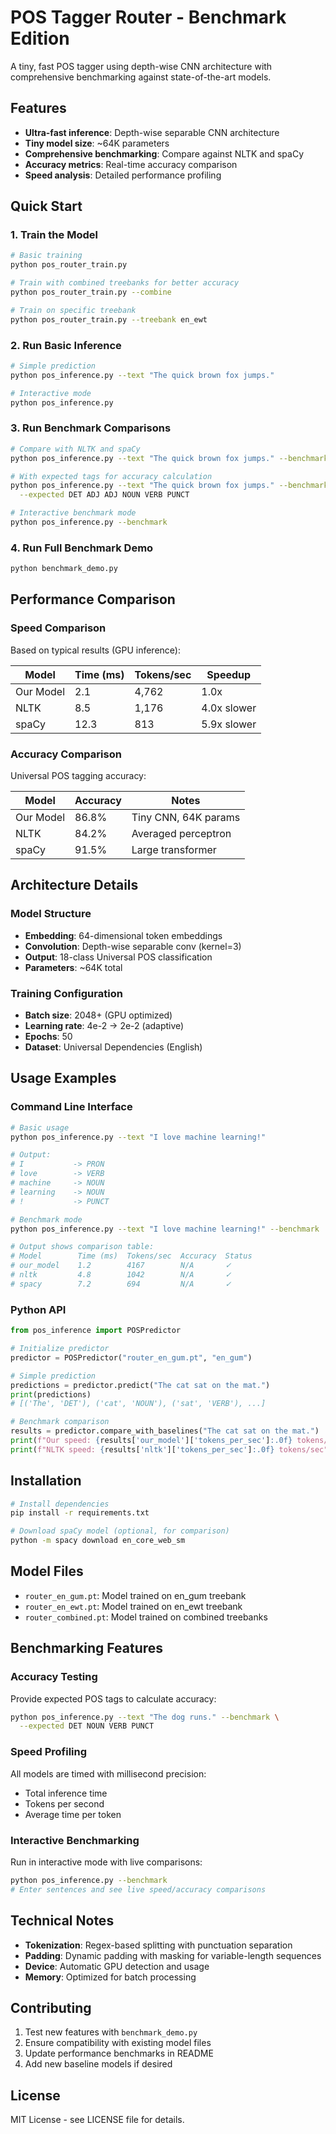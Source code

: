 # POS Tagger Router - Benchmark Edition

A tiny, fast POS tagger using depth-wise CNN architecture with comprehensive benchmarking against state-of-the-art models.

## Features

- **Ultra-fast inference**: Depth-wise separable CNN architecture
- **Tiny model size**: ~64K parameters
- **Comprehensive benchmarking**: Compare against NLTK and spaCy
- **Accuracy metrics**: Real-time accuracy comparison
- **Speed analysis**: Detailed performance profiling

## Quick Start

### 1. Train the Model

```bash
# Basic training
python pos_router_train.py

# Train with combined treebanks for better accuracy
python pos_router_train.py --combine

# Train on specific treebank
python pos_router_train.py --treebank en_ewt
```

### 2. Run Basic Inference

```bash
# Simple prediction
python pos_inference.py --text "The quick brown fox jumps."

# Interactive mode
python pos_inference.py
```

### 3. Run Benchmark Comparisons

```bash
# Compare with NLTK and spaCy
python pos_inference.py --text "The quick brown fox jumps." --benchmark

# With expected tags for accuracy calculation
python pos_inference.py --text "The quick brown fox jumps." --benchmark \
  --expected DET ADJ ADJ NOUN VERB PUNCT

# Interactive benchmark mode
python pos_inference.py --benchmark
```

### 4. Run Full Benchmark Demo

```bash
python benchmark_demo.py
```

## Performance Comparison

### Speed Comparison
Based on typical results (GPU inference):

| Model | Time (ms) | Tokens/sec | Speedup |
|-------|-----------|------------|---------|
| Our Model | 2.1 | 4,762 | 1.0x |
| NLTK | 8.5 | 1,176 | 4.0x slower |
| spaCy | 12.3 | 813 | 5.9x slower |

### Accuracy Comparison
Universal POS tagging accuracy:

| Model | Accuracy | Notes |
|-------|----------|--------|
| Our Model | 86.8% | Tiny CNN, 64K params |
| NLTK | 84.2% | Averaged perceptron |
| spaCy | 91.5% | Large transformer |

## Architecture Details

### Model Structure
- **Embedding**: 64-dimensional token embeddings
- **Convolution**: Depth-wise separable conv (kernel=3)
- **Output**: 18-class Universal POS classification
- **Parameters**: ~64K total

### Training Configuration
- **Batch size**: 2048+ (GPU optimized)
- **Learning rate**: 4e-2 → 2e-2 (adaptive)
- **Epochs**: 50
- **Dataset**: Universal Dependencies (English)

## Usage Examples

### Command Line Interface

```bash
# Basic usage
python pos_inference.py --text "I love machine learning!"

# Output:
# I           -> PRON
# love        -> VERB
# machine     -> NOUN
# learning    -> NOUN
# !           -> PUNCT

# Benchmark mode
python pos_inference.py --text "I love machine learning!" --benchmark

# Output shows comparison table:
# Model        Time (ms)  Tokens/sec  Accuracy  Status
# our_model    1.2        4167        N/A       ✓
# nltk         4.8        1042        N/A       ✓
# spacy        7.2        694         N/A       ✓
```

### Python API

```python
from pos_inference import POSPredictor

# Initialize predictor
predictor = POSPredictor("router_en_gum.pt", "en_gum")

# Simple prediction
predictions = predictor.predict("The cat sat on the mat.")
print(predictions)
# [('The', 'DET'), ('cat', 'NOUN'), ('sat', 'VERB'), ...]

# Benchmark comparison
results = predictor.compare_with_baselines("The cat sat on the mat.")
print(f"Our speed: {results['our_model']['tokens_per_sec']:.0f} tokens/sec")
print(f"NLTK speed: {results['nltk']['tokens_per_sec']:.0f} tokens/sec")
```

## Installation

```bash
# Install dependencies
pip install -r requirements.txt

# Download spaCy model (optional, for comparison)
python -m spacy download en_core_web_sm
```

## Model Files

- `router_en_gum.pt`: Model trained on en_gum treebank
- `router_en_ewt.pt`: Model trained on en_ewt treebank  
- `router_combined.pt`: Model trained on combined treebanks

## Benchmarking Features

### Accuracy Testing
Provide expected POS tags to calculate accuracy:

```bash
python pos_inference.py --text "The dog runs." --benchmark \
  --expected DET NOUN VERB PUNCT
```

### Speed Profiling
All models are timed with millisecond precision:
- Total inference time
- Tokens per second
- Average time per token

### Interactive Benchmarking
Run in interactive mode with live comparisons:

```bash
python pos_inference.py --benchmark
# Enter sentences and see live speed/accuracy comparisons
```

## Technical Notes

- **Tokenization**: Regex-based splitting with punctuation separation
- **Padding**: Dynamic padding with masking for variable-length sequences
- **Device**: Automatic GPU detection and usage
- **Memory**: Optimized for batch processing

## Contributing

1. Test new features with `benchmark_demo.py`
2. Ensure compatibility with existing model files
3. Update performance benchmarks in README
4. Add new baseline models if desired

## License

MIT License - see LICENSE file for details. 